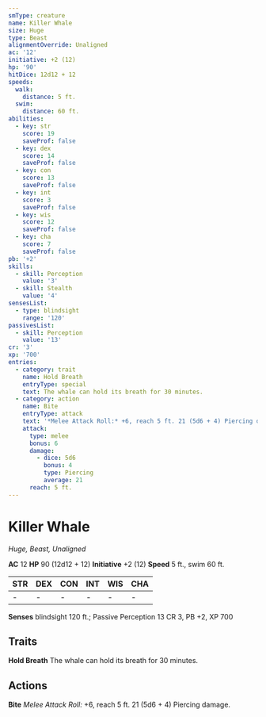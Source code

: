 ```yaml
---
smType: creature
name: Killer Whale
size: Huge
type: Beast
alignmentOverride: Unaligned
ac: '12'
initiative: +2 (12)
hp: '90'
hitDice: 12d12 + 12
speeds:
  walk:
    distance: 5 ft.
  swim:
    distance: 60 ft.
abilities:
  - key: str
    score: 19
    saveProf: false
  - key: dex
    score: 14
    saveProf: false
  - key: con
    score: 13
    saveProf: false
  - key: int
    score: 3
    saveProf: false
  - key: wis
    score: 12
    saveProf: false
  - key: cha
    score: 7
    saveProf: false
pb: '+2'
skills:
  - skill: Perception
    value: '3'
  - skill: Stealth
    value: '4'
sensesList:
  - type: blindsight
    range: '120'
passivesList:
  - skill: Perception
    value: '13'
cr: '3'
xp: '700'
entries:
  - category: trait
    name: Hold Breath
    entryType: special
    text: The whale can hold its breath for 30 minutes.
  - category: action
    name: Bite
    entryType: attack
    text: '*Melee Attack Roll:* +6, reach 5 ft. 21 (5d6 + 4) Piercing damage.'
    attack:
      type: melee
      bonus: 6
      damage:
        - dice: 5d6
          bonus: 4
          type: Piercing
          average: 21
      reach: 5 ft.
---
```


# Killer Whale
*Huge, Beast, Unaligned*

**AC** 12
**HP** 90 (12d12 + 12)
**Initiative** +2 (12)
**Speed** 5 ft., swim 60 ft.

| STR | DEX | CON | INT | WIS | CHA |
| --- | --- | --- | --- | --- | --- |
| - | - | - | - | - | - |

**Senses** blindsight 120 ft.; Passive Perception 13
CR 3, PB +2, XP 700

## Traits

**Hold Breath**
The whale can hold its breath for 30 minutes.

## Actions

**Bite**
*Melee Attack Roll:* +6, reach 5 ft. 21 (5d6 + 4) Piercing damage.
